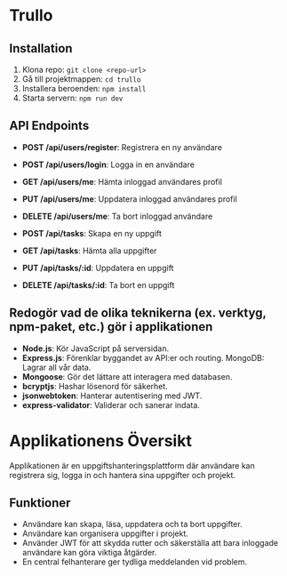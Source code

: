 # Trullo

## Installation
1. Klona repo: `git clone <repo-url>`
2. Gå till projektmappen: `cd trullo`
3. Installera beroenden: `npm install`
4. Starta servern: `npm run dev`

## API Endpoints
- **POST /api/users/register**: Registrera en ny användare
- **POST /api/users/login**: Logga in en användare
- **GET /api/users/me**: Hämta inloggad användares profil
- **PUT /api/users/me**: Uppdatera inloggad användares profil
- **DELETE /api/users/me**: Ta bort inloggad användare

- **POST /api/tasks**: Skapa en ny uppgift
- **GET /api/tasks**: Hämta alla uppgifter
- **PUT /api/tasks/:id**: Uppdatera en uppgift
- **DELETE /api/tasks/:id**: Ta bort en uppgift

## Redogör vad de olika teknikerna (ex. verktyg, npm-paket, etc.) gör i applikationen
- **Node.js**: Kör JavaScript på serversidan.
- **Express.js**: Förenklar byggandet av API:er och routing.
MongoDB: Lagrar all vår data.
- **Mongoose**: Gör det lättare att interagera med databasen.
- **bcryptjs**: Hashar lösenord för säkerhet.
- **jsonwebtoken**: Hanterar autentisering med JWT.
- **express-validator**: Validerar och sanerar indata.

# Applikationens Översikt

Applikationen är en uppgiftshanteringsplattform där användare kan registrera sig, logga in och hantera sina uppgifter och projekt. 

## Funktioner
- Användare kan skapa, läsa, uppdatera och ta bort uppgifter.
- Användare kan organisera uppgifter i projekt.
- Använder JWT för att skydda rutter och säkerställa att bara inloggade användare kan göra viktiga åtgärder.
- En central felhanterare ger tydliga meddelanden vid problem.